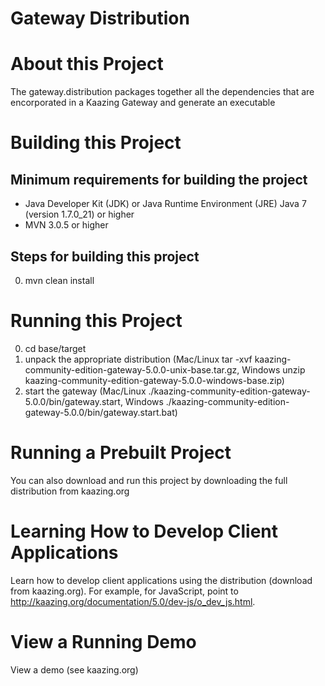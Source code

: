 # Gateway Distribution

# About this Project

The gateway.distribution packages together all the dependencies that are encorporated in a Kaazing Gateway and generate an executable

# Building this Project

## Minimum requirements for building the project
* Java Developer Kit (JDK) or Java Runtime Environment (JRE) Java 7 (version 1.7.0_21) or higher
* MVN 3.0.5 or higher

## Steps for building this project
0. mvn clean install

# Running this Project

0. cd base/target
0. unpack the appropriate distribution (Mac/Linux tar -xvf kaazing-community-edition-gateway-5.0.0-unix-base.tar.gz, Windows unzip kaazing-community-edition-gateway-5.0.0-windows-base.zip)
0. start the gateway (Mac/Linux ./kaazing-community-edition-gateway-5.0.0/bin/gateway.start, Windows ./kaazing-community-edition-gateway-5.0.0/bin/gateway.start.bat)

# Running a Prebuilt Project

You can also download and run this project by downloading the full distribution from kaazing.org

# Learning How to Develop Client Applications

Learn how to develop client applications using the distribution (download from kaazing.org). For example, for JavaScript, point to http://kaazing.org/documentation/5.0/dev-js/o_dev_js.html.

# View a Running Demo

View a demo (see kaazing.org)
